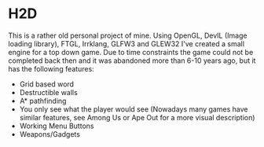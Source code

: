 # H2D


This is a rather old personal project of mine. Using OpenGL, DevIL (Image loading library), FTGL, Irrklang, GLFW3 and GLEW32 I've created a small engine for a top down game. Due to time constraints the game could not be completed back then and it was abandoned more than 6-10 years ago, but it has the following features:

- Grid based word
- Destructible walls
- A* pathfinding
- You only see what the player would see (Nowadays many games have similar features, see Among Us or Ape Out for a more visual description)
- Working Menu Buttons
- Weapons/Gadgets
